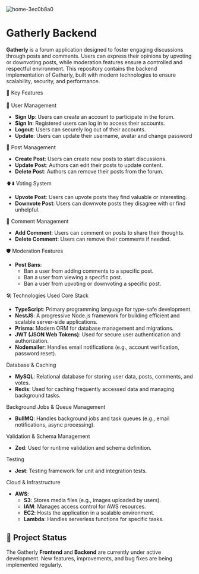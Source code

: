 ![home-3ec0b8a0](https://github.com/user-attachments/assets/577cb1d5-3efd-40fd-bef0-343d88b64c1d)

<h1>Gatherly Backend</h1><p> <strong>Gatherly</strong> is a forum application designed to foster engaging discussions through posts and comments. Users can express their opinions by upvoting or downvoting posts, while moderation features ensure a controlled and respectful environment. This repository contains the backend implementation of Gatherly, built with modern technologies to ensure scalability, security, and performance. </p>
🚀 Key Features
<br>
<br>
👤 User Management
<ul> <li><strong>Sign Up</strong>: Users can create an account to participate in the forum.</li> <li><strong>Sign In</strong>: Registered users can log in to access their accounts.</li> <li><strong>Logout</strong>: Users can securely log out of their accounts.</li> <li><strong>Update</strong>: Users can update their username, avatar and change password</li></ul>
📝 Post Management
<ul> <li><strong>Create Post</strong>: Users can create new posts to start discussions.</li> <li><strong>Update Post</strong>: Authors can edit their posts to update content.</li> <li><strong>Delete Post</strong>: Authors can remove their posts from the forum.</li> </ul>
⬆️⬇️ Voting System
<ul> <li><strong>Upvote Post</strong>: Users can upvote posts they find valuable or interesting.</li> <li><strong>Downvote Post</strong>: Users can downvote posts they disagree with or find unhelpful.</li> </ul>
💬 Comment Management
<ul> <li><strong>Add Comment</strong>: Users can comment on posts to share their thoughts.</li> <li><strong>Delete Comment</strong>: Users can remove their comments if needed.</li> </ul>
🛡️ Moderation Features
<ul> <li><strong>Post Bans</strong>: <ul> <li>Ban a user from adding comments to a specific post.</li> <li>Ban a user from viewing a specific post.</li> <li>Ban a user from upvoting or downvoting a specific post.</li> </ul> </li> </ul>
🛠️ Technologies Used
Core Stack
<ul> <li><strong>TypeScript</strong>: Primary programming language for type-safe development.</li> <li><strong>NestJS</strong>: A progressive Node.js framework for building efficient and scalable server-side applications.</li> <li><strong>Prisma</strong>: Modern ORM for database management and migrations.</li> <li><strong>JWT (JSON Web Tokens)</strong>: Used for secure user authentication and authorization.</li> <li><strong>Nodemailer</strong>: Handles email notifications (e.g., account verification, password reset).</li> </ul>
Database & Caching
<ul> <li><strong>MySQL</strong>: Relational database for storing user data, posts, comments, and votes.</li> <li><strong>Redis</strong>: Used for caching frequently accessed data and managing background tasks.</li> </ul>
Background Jobs & Queue Management
<ul> <li><strong>BullMQ</strong>: Handles background jobs and task queues (e.g., email notifications, async processing).</li> </ul>
Validation & Schema Management
<ul> <li><strong>Zod</strong>: Used for runtime validation and schema definition.</li> </ul>
Testing
<ul> <li><strong>Jest</strong>: Testing framework for unit and integration tests.</li> </ul>
Cloud & Infrastructure
<ul> <li><strong>AWS</strong>: <ul> <li><strong>S3</strong>: Stores media files (e.g., images uploaded by users).</li> <li><strong>IAM</strong>: Manages access control for AWS resources.</li> <li><strong>EC2</strong>: Hosts the application in a scalable environment.</li> <li><strong>Lambda</strong>: Handles serverless functions for specific tasks.</li> </ul> </li> </ul>

<h2>🚧 <strong>Project Status</strong></h2> <p> The Gatherly <strong>Frontend</strong> and <strong>Backend</strong> are currently under active development. New features, improvements, and bug fixes are being implemented regularly.</p>

